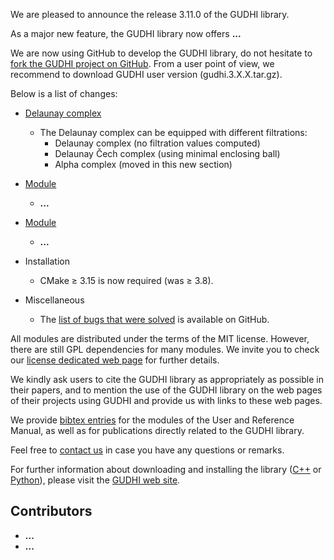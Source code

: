 We are pleased to announce the release 3.11.0 of the GUDHI library.

As a major new feature, the GUDHI library now offers **...**

We are now using GitHub to develop the GUDHI library, do not hesitate to [fork the GUDHI project on GitHub](https://github.com/GUDHI/gudhi-devel). From a user point of view, we recommend to download GUDHI user version (gudhi.3.X.X.tar.gz).

Below is a list of changes:

- [Delaunay complex](https://gudhi.inria.fr/python/latest/delaunay_complex_user.html)
     - The Delaunay complex can be equipped with different filtrations:
          * Delaunay complex (no filtration values computed)
          * Delaunay Čech complex (using minimal enclosing ball)
          * Alpha complex (moved in this new section)

- [Module](link)
     - **...**

- [Module](link)
     - **...**

- Installation
     - CMake &ge; 3.15 is now required (was &ge; 3.8).

- Miscellaneous
     - The [list of bugs that were solved](https://github.com/GUDHI/gudhi-devel/issues?q=label%3A3.11.0+is%3Aclosed) is available on GitHub.

All modules are distributed under the terms of the MIT license.
However, there are still GPL dependencies for many modules. We invite you to check our [license dedicated web page](https://gudhi.inria.fr/licensing/) for further details.

We kindly ask users to cite the GUDHI library as appropriately as possible in their papers, and to mention the use of the GUDHI library on the web pages of their projects using GUDHI and provide us with links to these web pages.

We provide [bibtex entries](https://gudhi.inria.fr/doc/latest/_citation.html) for the modules of the User and Reference Manual, as well as for publications directly related to the GUDHI library. 

Feel free to [contact us](https://gudhi.inria.fr/contact/) in case you have any questions or remarks.

For further information about downloading and installing the library ([C++](https://gudhi.inria.fr/doc/latest/installation.html) or [Python](https://gudhi.inria.fr/python/latest/installation.html)), please visit the [GUDHI web site](https://gudhi.inria.fr/).

## Contributors

- **...**
- **...**
